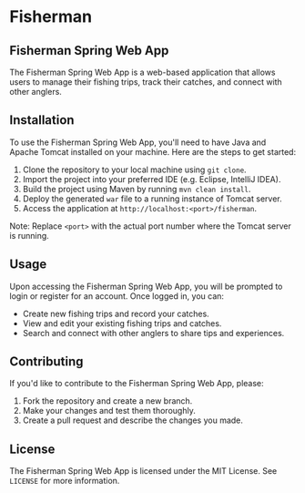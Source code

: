 # Fisherman

## Fisherman Spring Web App

The Fisherman Spring Web App is a web-based application that allows users to manage their fishing trips, track their catches, and connect with other anglers.

## Installation

To use the Fisherman Spring Web App, you'll need to have Java and Apache Tomcat installed on your machine. Here are the steps to get started:

1. Clone the repository to your local machine using `git clone`.
2. Import the project into your preferred IDE (e.g. Eclipse, IntelliJ IDEA).
3. Build the project using Maven by running `mvn clean install`.
4. Deploy the generated `war` file to a running instance of Tomcat server.
5. Access the application at `http://localhost:<port>/fisherman`.

Note: Replace `<port>` with the actual port number where the Tomcat server is running.

## Usage

Upon accessing the Fisherman Spring Web App, you will be prompted to login or register for an account. Once logged in, you can:

- Create new fishing trips and record your catches.
- View and edit your existing fishing trips and catches.
- Search and connect with other anglers to share tips and experiences.

## Contributing

If you'd like to contribute to the Fisherman Spring Web App, please:

1. Fork the repository and create a new branch.
2. Make your changes and test them thoroughly.
3. Create a pull request and describe the changes you made.

## License

The Fisherman Spring Web App is licensed under the MIT License. See `LICENSE` for more information.
